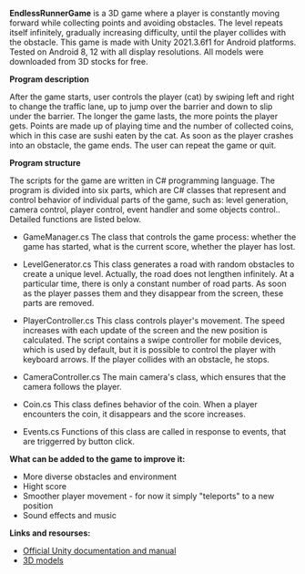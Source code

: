 **EndlessRunnerGame** is a 3D game where a player is constantly moving forward while collecting points and avoiding obstacles. The level repeats itself infinitely, gradually increasing difficulty, until the player collides with the obstacle. 
This game is made with Unity 2021.3.6f1 for Android platforms. Tested on Android 8, 12 with all display resolutions. All models were downloaded from 3D stocks for free. 


**Program description**

After the game starts, user controls the player (cat) by swiping left and right to change the traffic lane, up to jump over the barrier and down to slip under the barrier. The longer the game lasts, the more points the player gets. Points are made up of playing time and the number of collected coins, which in this case are sushi eaten by the cat. As soon as the player crashes into an obstacle, the game ends. The user can repeat the game or quit. 

**Program structure**

The scripts for the game are written in C# programming language. The program is divided into six parts, which are C# classes that represent and control behavior of individual parts of the game, such as: level generation, camera control, player control, event handler and some objects control..
Detailed functions are listed below. 

- GameManager.cs
The class that controls the game process: whether the game has started, what is the current score, whether the player has lost. 

- LevelGenerator.cs
This class generates a road with random obstacles to create a unique level. Actually, the road does not lengthen infinitely. At a particular time, there is only a constant number of road parts. As soon as the player passes them and they disappear from the screen, these parts are removed. 

- PlayerController.cs
This class controls player's movement. The speed increases with each update of the screen and the new position is calculated. The script contains a swipe controller for mobile devices, which is used by default, but it is possible to control the player with keyboard arrows. If the player collides with an obstacle, he stops. 

- CameraController.cs
The main camera's class, which ensures that the camera follows the player. 

- Coin.cs
This class defines behavior of the coin. When a player encounters the coin, it disappears and the score increases. 

- Events.cs
Functions of this class are called in response to events, that are triggerred by button click. 

**What can be added to the game to improve it:**
- More diverse obstacles and environment
- Hight score
- Smoother player movement - for now it simply "teleports" to a new position
- Sound effects and music 

**Links and resourses:**
- [Official Unity documentation and manual](https://docs.unity3d.com/Manual)
- [3D models](https://sketchfab.com)

